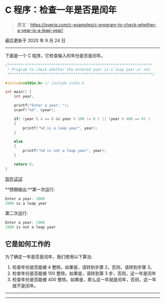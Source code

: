 # C 程序：检查一年是否是闰年

> 原文：<https://overiq.com/c-examples/c-program-to-check-whether-a-year-is-a-leap-year/>

最后更新于 2020 年 9 月 24 日

* * *

下面是一个 C 程序，它检查输入的年份是否是闰年。

```c
/******************************************************************
 * Program to check whether the entered year is a leap year or not
 ******************************************************************/

#include<stdio.h> // include stdio.h

int main() {
    int year;    

    printf("Enter a year: ");
    scanf("%d", &year);

    if( (year % 4 == 0 && year % 100 != 0 ) || (year % 400 == 0) )
    {
        printf("%d is a leap year", year);
    }

    else
    {
        printf("%d is not a leap year", year);
    }

    return 0;
}

```

[现在试试](https://overiq.com/c-online-compiler/k7Y/)

**预期输出:**第一次运行:

```c
Enter a year: 2000
2000 is a leap year

```

第二次运行:

```c
Enter a year: 1900
1900 is not a leap year

```

## 它是如何工作的

为了确定一年是否是闰年，我们使用以下算法:

1.  检查年份是否能被 4 整除。如果是，请转到步骤 2，否则，请转到步骤 3。
2.  检查年份是否能被 100 整除。如果是，请转到第 3 步，否则，这一年是闰年
3.  检查年份是否能被 400 整除。如果是，那么这一年就是闰年，否则，这一年就不是闰年。

* * *

* * *